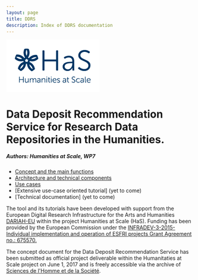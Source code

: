 ```yaml
---
layout: page
title: DDRS
description: Index of DDRS documentation
---
```

![alt text](https://github.com/DARIAH-ERIC/ddrs/blob/master/docs/contents/HaS_Logo_klein.png "Humanities at Scale")

# Data Deposit Recommendation Service for Research Data Repositories in the Humanities.
##### Authors: Humanities at Scale, WP7

* [Concept and the main functions](concept.md)
* [Architecture and technical components](architecture.md)
* [Use cases](use_cases.md)
* [Extensive use-case oriented tutorial] (yet to come)
* [Technical documentation] (yet to come)

The tool and its tutorials have been developed with support from the European Digital Research Infrastructure for the Arts and Humanities [DARIAH-EU](http://www.dariah.eu/) within the project Humanities at Scale (HaS). Funding has been provided by the European Commission under the [INFRADEV-3-2015- Individual implementation and operation of ESFRI projects Grant Agreement no.: 675570.](http://cordis.europa.eu/project/rcn/198110_en.html)

The concept document for the Data Deposit Recommendation Service has been submitted as official project deliverable within the Humanitaties at Scale project on June 1, 2017 and is freely accessible via the archive of [Sciences de l'Homme et de la Société](https://halshs.archives-ouvertes.fr/halshs-01531337).